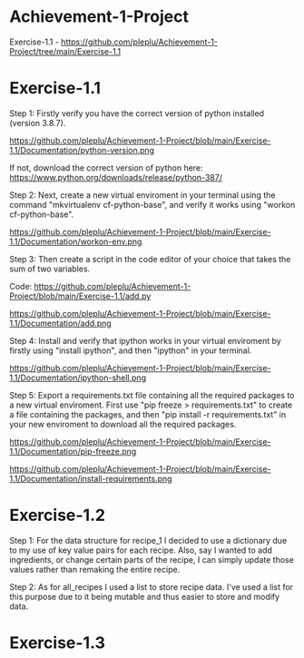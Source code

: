 # Achievement-1-Project

Exercise-1.1 - https://github.com/pleplu/Achievement-1-Project/tree/main/Exercise-1.1

# Exercise-1.1

Step 1: Firstly verify you have the correct version of python installed (version 3.8.7).

https://github.com/pleplu/Achievement-1-Project/blob/main/Exercise-1.1/Documentation/python-version.png

If not, download the correct version of python here: https://www.python.org/downloads/release/python-387/

Step 2: Next, create a new virtual enviroment in your terminal using the command "mkvirtualenv cf-python-base", and verify it works using "workon cf-python-base".

https://github.com/pleplu/Achievement-1-Project/blob/main/Exercise-1.1/Documentation/workon-env.png

Step 3: Then create a script in the code editor of your choice that takes the sum of two variables.

Code: https://github.com/pleplu/Achievement-1-Project/blob/main/Exercise-1.1/add.py

https://github.com/pleplu/Achievement-1-Project/blob/main/Exercise-1.1/Documentation/add.png

Step 4: Install and verify that ipython works in your virtual enviroment by firstly using "install ipython", and then "ipython" in your terminal.

https://github.com/pleplu/Achievement-1-Project/blob/main/Exercise-1.1/Documentation/ipython-shell.png

Step 5: Export a requirements.txt file containing all the required packages to a new virtual enviroment. First use "pip freeze > requirements.txt" to create a file containing the packages, and then "pip install -r requirements.txt" in your new enviroment to download all the required packages. 

https://github.com/pleplu/Achievement-1-Project/blob/main/Exercise-1.1/Documentation/pip-freeze.png

https://github.com/pleplu/Achievement-1-Project/blob/main/Exercise-1.1/Documentation/install-requirements.png

# Exercise-1.2

Step 1: For the data structure for recipe_1 I decided to use a dictionary due to my use of key value pairs for each recipe. Also, say I wanted to add ingredients, or change certain parts of the recipe, I can simply update those values rather than remaking the entire recipe. 

Step 2: As for all_recipes I used a list to store recipe data. I've used a list for this purpose due to it being mutable and thus easier to store and modify data. 

# Exercise-1.3

